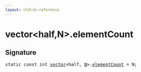 ```yaml
---
layout: stdlib-reference
---
```


# vector<half,N>.elementCount

## Signature
<pre>
<span class='code_keyword'>static</span> <span class='code_keyword'>const</span> <span class="code_keyword">int</span> <a href="../types/vector/index" class="code_type">vector</a>&lt;<span class="code_keyword">half</span>, <a href="../types/vector/index#decl-N" class="code_var">N</a>&gt;.<a href="elementcount-7" class="code_var">elementCount</a> = N;
</pre>


